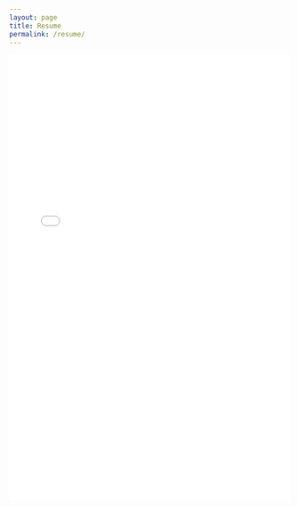 ```yaml
---
layout: page
title: Resume
permalink: /resume/
---
```


<embed type="application/pdf" src="/assets/resume.pdf" width="100%" height="800px"/>

